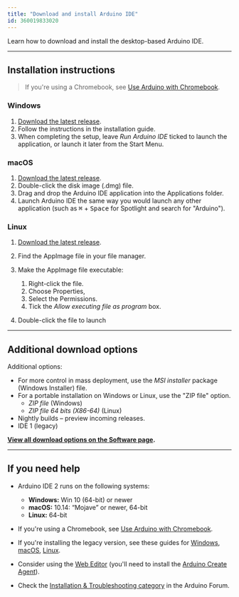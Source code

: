 ```yaml
---
title: "Download and install Arduino IDE"
id: 360019833020
---
```


Learn how to download and install the desktop-based Arduino IDE.

---

## Installation instructions

> If you're using a Chromebook, see [Use Arduino with Chromebook](https://support.arduino.cc/hc/en-us/articles/360016495639-Use-Arduino-with-Chromebook).

### Windows

1. [Download the latest release](https://downloads.arduino.cc/arduino-ide/arduino-ide_latest_Windows_64bit.exe).
2. Follow the instructions in the installation guide.
3. When completing the setup, leave _Run Arduino IDE_ ticked to launch the application, or launch it later from the Start Menu.

### macOS

1. [Download the latest release](https://downloads.arduino.cc/arduino-ide/arduino-ide_latest_macOS_64bit.dmg).
2. Double-click the disk image (.dmg) file.
3. Drag and drop the Arduino IDE application into the Applications folder.
4. Launch Arduino IDE the same way you would launch any other application (such as <kbd>⌘</kbd> + <kbd>Space</kbd> for Spotlight and search for "Arduino").

### Linux

1. [Download the latest release](https://downloads.arduino.cc/arduino-ide/arduino-ide_latest_Linux_64bit.AppImage).
2. Find the AppImage file in your file manager.
3. Make the AppImage file executable:

   1. Right-click the file.
   2. Choose Properties,
   3. Select the Permissions.
   4. Tick the _Allow executing file as program_ box.

4. Double-click the file to launch

---

## Additional download options

Additional options:

* For more control in mass deployment, use the _MSI installer_ package (Windows Installer) file.
* For a portable installation on Windows or Linux, use the "ZIP file" option.
  * _ZIP file_ (Windows)
  * _ZIP file 64 bits (X86-64)_ (Linux)
* Nightly builds – preview incoming releases.
* IDE 1 (legacy)

**[View all download options on the Software page](https://www.arduino.cc/en/software).**

---

## If you need help

* Arduino IDE 2 runs on the following systems:

  * **Windows:** Win 10 (64-bit) or newer
  * **macOS:** 10.14: “Mojave” or newer, 64-bit
  * **Linux:** 64-bit

* If you're using a Chromebook, see [Use Arduino with Chromebook](https://support.arduino.cc/hc/en-us/articles/360016495639-Use-Arduino-with-Chromebook).
* If you're installing the legacy version, see these guides for [Windows](https://docs.arduino.cc/software/ide-v1/tutorials/Windows), [macOS](https://www.arduino.cc/en/Guide/macOS), [Linux](https://docs.arduino.cc/software/ide-v1/tutorials/Linux).
* Consider using the [Web Editor](https://create.arduino.cc/editor) (you'll need to install the [Arduino Create Agent](https://support.arduino.cc/hc/en-us/articles/360014869820-Install-the-Arduino-Create-Agent)).
* Check the [Installation & Troubleshooting category](https://forum.arduino.cc/c/using-arduino/installation-troubleshooting/18) in the Arduino Forum.

<p style="display:none;">
   Tags: como instalo la aplicacion
</p>
